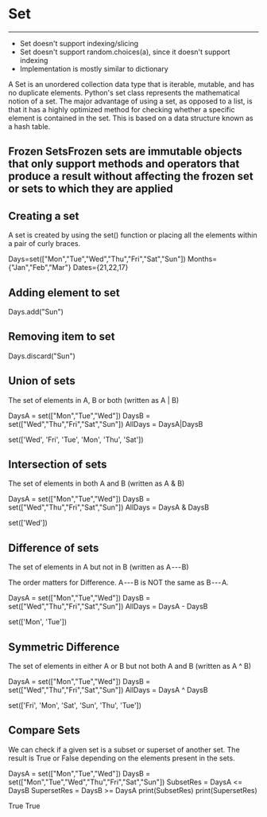 # Set

---

- Set doesn't support indexing/slicing
- Set doesn't support random.choices(a), since it doesn't support indexing
- Implementation is mostly similar to dictionary

A Set is an unordered collection data type that is iterable, mutable, and has no duplicate elements. Python's set class represents the mathematical notion of a set. The major advantage of using a set, as opposed to a list, is that it has a highly optimized method for checking whether a specific element is contained in the set. This is based on a data structure known as a hash table.

## Frozen SetsFrozen sets are immutable objects that only support methods and operators that produce a result without affecting the frozen set or sets to which they are applied

## Creating a set

A set is created by using the set() function or placing all the elements within a pair of curly braces.

Days=set(["Mon","Tue","Wed","Thu","Fri","Sat","Sun"])
Months={"Jan","Feb","Mar"}
Dates={21,22,17}

## Adding element to set

Days.add("Sun")

## Removing item to set

Days.discard("Sun")

## Union of sets

The set of elements in A, B or both (written as A | B)

DaysA = set(["Mon","Tue","Wed"])
DaysB = set(["Wed","Thu","Fri","Sat","Sun"])
AllDays = DaysA|DaysB

set(['Wed', 'Fri', 'Tue', 'Mon', 'Thu', 'Sat'])

## Intersection of sets

The set of elements in both A and B (written as A & B)

DaysA = set(["Mon","Tue","Wed"])
DaysB = set(["Wed","Thu","Fri","Sat","Sun"])
AllDays = DaysA & DaysB

set(['Wed'])

## Difference of sets

The set of elements in A but not in B (written as A --- B)

The order matters for Difference. A --- B is NOT the same as B --- A.

DaysA = set(["Mon","Tue","Wed"])
DaysB = set(["Wed","Thu","Fri","Sat","Sun"])
AllDays = DaysA - DaysB

set(['Mon', 'Tue'])

## Symmetric Difference

The set of elements in either A or B but not both A and B (written as A ^ B)

DaysA = set(["Mon","Tue","Wed"])
DaysB = set(["Wed","Thu","Fri","Sat","Sun"])
AllDays = DaysA ^ DaysB

set(['Fri', 'Mon', 'Sat', 'Sun', 'Thu', 'Tue'])

## Compare Sets

We can check if a given set is a subset or superset of another set. The result is True or False depending on the elements present in the sets.

DaysA = set(["Mon","Tue","Wed"])
DaysB = set(["Mon","Tue","Wed","Thu","Fri","Sat","Sun"])
SubsetRes = DaysA <= DaysB
SupersetRes = DaysB >= DaysA
print(SubsetRes)
print(SupersetRes)

True
True
